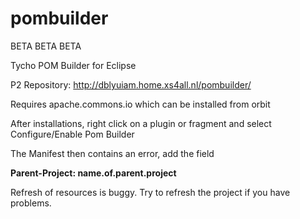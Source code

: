 pombuilder
==========

BETA BETA BETA

Tycho POM Builder for Eclipse 

P2 Repository: http://dblyuiam.home.xs4all.nl/pombuilder/

Requires apache.commons.io which can be installed from orbit

After installations, right click on a plugin or fragment and select Configure/Enable Pom Builder

The Manifest then contains an error, add the field 

<b>Parent-Project: name.of.parent.project</b>


Refresh of resources is buggy. Try to refresh the project if you have problems.
